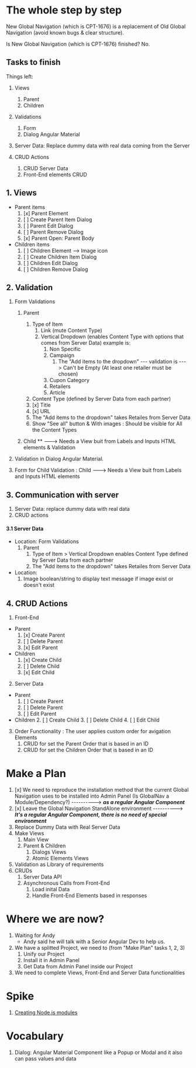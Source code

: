 # The whole step by step
New Global Navigation (which is CPT-1676) is a replacement of Old Global Navigation (avoid known bugs & clear structure).

Is New Global Navigation (which is CPT-1676) finished? No.
## Tasks to finish
Things left:
1. Views
   1. Parent
   2. Children

2. Validations
   1. Form
   2. Dialog Angular Material

3. Server Data: Replace dummy data with real data coming from the Server

4. CRUD Actions
    1. CRUD Server Data
    2. Front-End elements CRUD

## 1. Views
* Parent items
   1. [x] Parent Element
   2. [ ] Create Parent Item Dialog
   3. [ ] Parent Edit Dialog 
   4. [ ] Parent Remove Dialog 
   5. [x] Parent Open: Parent Body
* Children items
   1. [ ] Children Element --> Image icon
   2. [ ] Create Children Item Dialog
   3. [ ] Children Edit Dialog 
   4. [ ] Children Remove Dialog 

## 2. Validation

1. Form Validations
   1. Parent
      1. Type of Item
         1. Link (mute Content Type)
         2. Vertical Dropdown (enables Content Type with options that comes from Server Data) example is:
            1. Non Specific
            2. Campaign
               1. The "Add items to the dropdown" --- validation is ---> Can't be Empty (At least one retailer must be chosen)
            3. Cupon Category
            4. Retailers
            5. Article
      2. Content Type (defined by Server Data from each partner)
      3. [x] Title 
      4. [x] URL
      5. The "Add items to the dropdown" takes Retailes from Server Data
      6. Show "See all" button & With images : Should be visible for All the Content Types
   
   2. Child ** ---> Needs a View buit from Labels and Inputs HTML elements & Validation

3. Validation in Dialog Angular Material.

4. Form for Child Validation : Child ---> Needs a View buit from Labels and Inputs HTML elements


## 3. Communication with server 
   1. Server Data: replace dummy data with real data
   2. CRUD actions

#### 3.1 Server Data
* Location: Form Validations 
   1. Parent 
      1. Type of Item > Vertical Dropdown enables Content Type defined by Server Data from each partner
      2. The "Add items to the dropdown" takes Retailes from Server Data
* Location: 
    1. Image boolean/string to display text message if image exist or doesn't exist

## 4. CRUD Actions
1. Front-End
  * Parent
     1. [x] Create Parent
     2. [ ] Delete Parent
     3. [x] Edit Parent
  * Children 
     1. [x] Create Child
     2. [ ] Delete Child
     3. [x] Edit Child

2. Server Data
  * Parent
    1. [ ] Create Parent
    2. [ ] Delete Parent
    3. [ ] Edit Parent
  * Children 
    2. [ ] Create Child
    3. [ ] Delete Child
    4. [ ] Edit Child

3. Order Functionality : The user applies custom order for avigation Elements
   1. CRUD for set the Parent Order that is based in an ID
   2. CRUD for set the Children Order that is based in an ID




# Make a Plan
1. [x] We need to reproduce the installation method that the current Global Navigation uses to be installed into Admin Panel (Is GlobalNav a Module/Dependency?) ----------> **_as a regular Angular Component_**
2. [x] Leave the Global Navigation StandAlone environment ----------> **_It's a regular Angular Component, there is no need of special environment_**
3. Replace Dummy Data with Real Server Data
4. Make Views
   1. Main View
   2. Parent & Children
      1. Dialogs Views
      2. Atomic Elements Views
5. Validation as Library of requirements
6. CRUDs
   1. Server Data API
   2. Asynchronous Calls from Front-End
      1. Load inital Data
      2. Handle Front-End Elements based in responses







# Where we are now?
1. Waiting for Andy 
   * Andy said he will talk with a Senior Angular Dev to help us.
2. We have a splitted Project, we need to (from "Make Plan" tasks 1, 2, 3)
   1. Unify our Project
   2. Install it in Admin Panel
   3. Get Data from Admin Panel inside our Project
3. We need to complete Views, Front-End and Server Data functionalities 




# Spike
1. [Creating Node.js modules](https://docs.npmjs.com/creating-node-js-modules)


# Vocabulary
1. Dialog: Angular Material Component like a Popup or Modal and it also can pass values and data